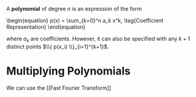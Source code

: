 A **polynomial** of degree $n$ is an expression of the form

\begin{equation}
p(x) = \sum_{k=0}^n a_k x^k, \tag{Coefficient Representation}
\end{equation}

where $a_k$ are coefficients. However, it can also be specified with any $k+1$ distinct points $\\{ p(x_i) \\}_{i=1}^{k+1}$.

# Multiplying Polynomials

We can use the [[Fast Fourier Transform]]
